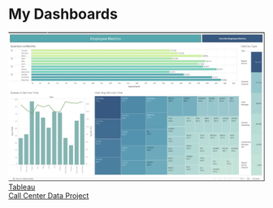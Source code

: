 # My Dashboards

 <div class="col-lg-4 col-sm-6">
                    <a href="Tableau.hmtl" class="portfolio-box">
                        <img src="CallCenter.jpg" class="img-responsive">
                        <div class="portfolio-box-caption">
                            <div class="portfolio-box-caption-content">
                                <div class="project-category text-faded">
                                    Tableau
                                </div>
                                <div class="project-name">
                                    Call Center Data Project
                                </div>
